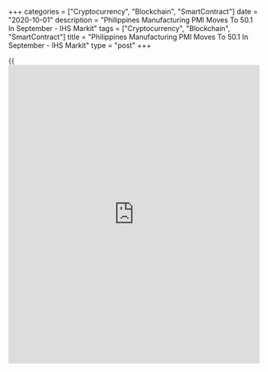 +++
categories = ["Cryptocurrency", "Blockchain", "SmartContract"]
date = "2020-10-01"
description = "Philippines Manufacturing PMI Moves To 50.1 In September - IHS Markit"
tags = ["Cryptocurrency", "Blockchain", "SmartContract"]
title = "Philippines Manufacturing PMI Moves To 50.1 In September - IHS Markit"
type = "post"
+++

{{<iframe id="large-banner" src="https://www.bounty.group/#slide=10.0" width="100%" height="600" scrolling="no" style="border: 0px solid rgb(216, 221, 230); border-radius: 3px;">}}

The manufacturing sector in the Philippines moved into expansion in
September, the latest survey from IHS Markit showed on Thursday with a
manufacturing PMI score of 50.1.

That's up from 47.3 in August, and it moves above the boom-or-bust line
of 50 that separates from expansion.

Individually, new orders expanded for the first time since February,
while production declined only marginally. Business sentiment improved
to a seven-month high.

Production volumes fell for the third month running in September, with
firms often indicating that ongoing COVID-19 restrictions continued to
hamper activity.

For comments and feedback [contact](https://www.playgroundfx.com/contact/): editorial@rtt[news](https://www.letsplayfx.com/blog/forex-news-website/).com

[Economic News][1]

 **What parts of the world are seeing the best (and worst) economic
performances lately? Click[here][2] to check out our [Econ Scorecard][2]
and find out! See up-to-the-moment [ranking](https://www.playgroundfx.com/blog/crypto-exchange-ranking/)s for the best and worst
performers in [GDP][2], [unemployment rate][3], [inflation][4] and much
more.**

   1. www.rtt[news](https://www.letsplayfx.com/blog/forex-news-website/).com/Content/EconomicNews.aspx
   2. www.rtt[news](https://www.letsplayfx.com/blog/forex-news-website/).com/economic-scorecard/world-rank/GDP/highest-performance.aspx
   3. www.rtt[news](https://www.letsplayfx.com/blog/forex-news-website/).com/economic-scorecard/world-rank/unemployment-rate/lowest-performance.aspx
   4. www.rtt[news](https://www.letsplayfx.com/blog/forex-news-website/).com/economic-scorecard/world-rank/CPI/highest-performance.aspx